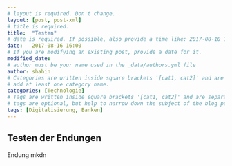 ```yaml
---
# layout is required. Don't change.
layout: [post, post-xml]
# title is required.
title:  "Testen"
# date is required. If possible, also provide a time like: 2017-08-10 10:25:00.
date:   2017-08-16 16:00
# If you are modifying an existing post, provide a date for it.
modified_date: 
# author must be your name used in the _data/authors.yml file
author: shahin
# Categories are written inside square brackets '[cat1, cat2]' and are separated by comma.
# add at least one category name.
categories: [Technologie]
# Tags are written inside square brackets '[cat1, cat2]' and are separated by comma.
# tags are optional, but help to narrow down the subject of the blog post
tags: [Digitalisierung, Banken]
---
```

## Testen der Endungen

Endung mkdn

